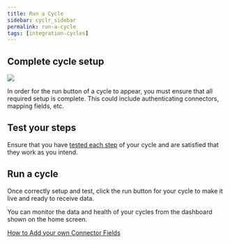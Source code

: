 ```yaml
---
title: Run a Cycle
sidebar: cyclr_sidebar
permalink: run-a-cycle
tags: [integration-cycles]
---
```


Complete cycle setup
--------------------

![](./images/cycle-setup.gif)

In order for the run button of a cycle to appear, you must ensure that all required setup is complete. This could include authenticating connectors, mapping fields, etc.

Test your steps
---------------

Ensure that you have [tested each step](./testing-cycles) of your cycle and are satisfied that they work as you intend.

Run a cycle
-----------

Once correctly setup and test, click the run button for your cycle to make it live and ready to receive data.

You can monitor the data and health of your cycles from the dashboard shown on the home screen.

[How to Add your own Connector Fields](./adding-custom-fields)
